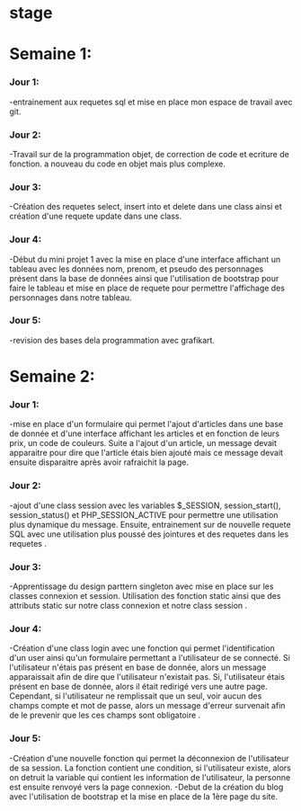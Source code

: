 # stage
# Semaine 1:

### Jour 1: 

-entrainement aux requetes sql et mise en  place mon espace de travail avec git.

### Jour 2:

-Travail sur de la programmation objet, de correction de code et ecriture de fonction. a nouveau du code en objet mais plus          complexe.

### Jour 3:

-Création des requetes select, insert into et delete dans une class ainsi et création d'une requete update dans une class.

### Jour 4:

-Début du mini projet 1 avec la mise en place d'une interface affichant un tableau avec les données nom, prenom, et pseudo des       personnages présent dans la base de données ainsi que l'utilisation de bootstrap pour faire le tableau et mise en place de requete      pour permettre l'affichage des personnages dans notre tableau.

### Jour 5:
-revision des bases dela programmation avec grafikart.

# Semaine 2:

### Jour 1:
-mise en place d'un formulaire qui permet l'ajout d'articles dans une base de donnée et d'une interface affichant les articles et en fonction de leurs prix, un code de couleurs. Suite a l'ajout d'un article, un message devait apparaitre pour dire que l'article étais bien ajouté mais ce message devait ensuite disparaitre après avoir rafraichit la page.

### Jour 2:
-ajout d'une class session avec les variables $_SESSION, session_start(), session_status() et PHP_SESSION_ACTIVE pour permettre une utilisation plus dynamique du message. Ensuite, entrainement sur de nouvelle requete SQL avec une utilisation plus poussé des jointures et des requetes dans les requetes .

### Jour 3:
-Apprentissage du design parttern singleton avec mise en place sur les classes connexion et session. Utilisation des fonction static ainsi que des attributs static sur notre class connexion et notre class session .

### Jour 4:
-Création d'une class login avec une fonction qui permet l'identification d'un user ainsi qu'un formulaire permettant a l'utilisateur de se connecté. Si l'utilisateur n'étais pas présent en base de donnée, alors un message apparaissait afin de dire que l'utilisateur n'existait pas. Si, l'utilisateur étais présent en base de donnée, alors il était redirigé vers une autre page. Cependant, si l'utilisateur ne remplissait que un seul, voir aucun des champs compte et mot de passe, alors un message d'erreur survenait afin de le prevenir que les ces champs sont obligatoire . 

### Jour 5:
-Création d'une nouvelle fonction qui permet la déconnexion de l'utilisateur de sa session. La fonction contient une condition, si l'utilisateur existe, alors on detruit la variable qui contient les information de l'utilisateur, la personne est ensuite renvoyé vers la page connexion. 
-Debut de la création du blog avec l'utilisation de bootstrap et la mise en place de la 1ère page du site. 
